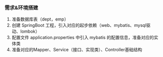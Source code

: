 ### 需求&环境搭建
1. 准备数据库表（dept，emp）
2. 创建 SpringBoot 工程，引入对应的起步依赖（web、mybatis、mysql驱动、lombok）
3. 配置文件 application.properties 中引入 mybatis 的配置信息，准备对应的实体类
4. 准备对应的Mapper、Service（接口、实现类）、Controller基础结构